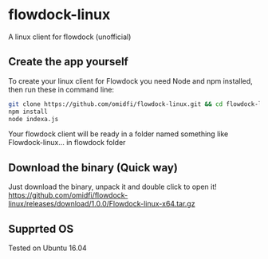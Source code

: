 # flowdock-linux
A linux client for flowdock (unofficial)

## Create the app yourself
To create your linux client for Flowdock you need Node and npm installed, then run these in command line:

```bash
git clone https://github.com/omidfi/flowdock-linux.git && cd flowdock-linux
npm install
node indexa.js
```

Your flowdock client will be ready in a folder named something like Flowdock-linux... in flowdock folder

## Download the binary (Quick way)
Just download the binary, unpack it and double click to open it! 
https://github.com/omidfi/flowdock-linux/releases/download/1.0.0/Flowdock-linux-x64.tar.gz

## Supprted OS
Tested on Ubuntu 16.04


